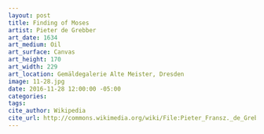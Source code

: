 ```yaml
---
layout: post
title: Finding of Moses
artist: Pieter de Grebber
art_date: 1634
art_medium: Oil
art_surface: Canvas
art_height: 170
art_width: 229
art_location: Gemäldegalerie Alte Meister, Dresden
image: 11-28.jpg
date: 2016-11-28 12:00:00 -05:00
categories:
tags:
cite_author: Wikipedia
cite_url: http://commons.wikimedia.org/wiki/File:Pieter_Fransz._de_Grebber_-_Finding_of_Moses_-_WGA10389.jpg
---
```

